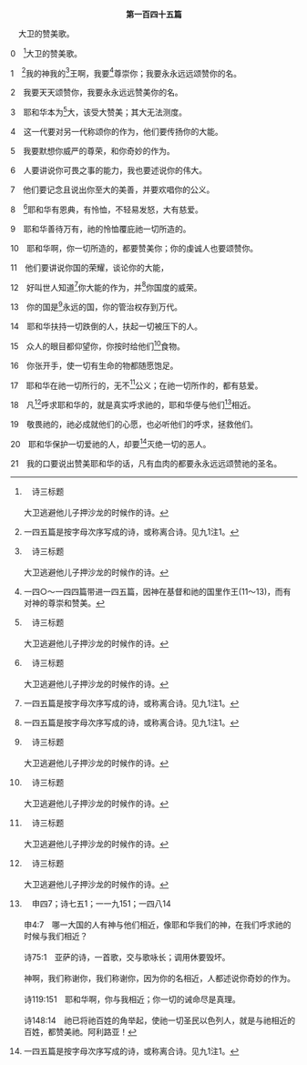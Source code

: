 <p style="text-align:center;font-weight:bold;">第一百四十五篇</p>

<a name="0">

<span id="spsm">　大卫的赞美歌。

0　[^a]大卫的赞美歌。

[^a]:　诗三标题<br><br>大卫逃避他儿子押沙龙的时候作的诗。

1　[^1]我的神我的[^a]王啊，我要[^2]尊崇你；我要永永远远颂赞你的名。

[^1]:一四五篇是按字母次序写成的诗，或称离合诗。见九1注1。

[^2]:一四○～一四四篇带进一四五篇，因神在基督和祂的国里作王(11～13)，而有对神的尊崇和赞美。

[^a]:　诗五2<br><br>诗5:2　我的王我的神啊，求你垂听我呼求的声音；因为我向你祷告。

2　我要天天颂赞你，我要永永远远赞美你的名。

3　耶和华本为[^a]大，该受大赞美；其大无法测度。

[^a]:　诗四八1；约壹四4<br><br>诗48:1　一首歌，可拉子孙的诗。<br><br>耶和华为大，在我们神的城中，在祂的圣山上，该大受赞美。<br><br>约壹4:4　孩子们，你们是出于神的，并且胜了他们；因为那在你们里面的，比那在世界上的更大。

4　这一代要对另一代称颂你的作为，他们要传扬你的大能。

5　我要默想你威严的尊荣，和你奇妙的作为。

6　人要讲说你可畏之事的能力，我也要述说你的伟大。

7　他们要记念且说出你至大的美善，并要欢唱你的公义。

8　[^a]耶和华有恩典，有怜恤，不轻易发怒，大有慈爱。

[^a]:　出三四6；民十四18；诗八六15<br><br>出34:6　耶和华在他面前经过，宣告说，耶和华，耶和华，是有怜恤、有恩典的神，不轻易发怒，并有丰盛的慈爱和信实；<br><br>民14:18　耶和华不轻易发怒，并有丰盛的慈爱，赦免罪孽和过犯；但祂绝不以有罪的为无罪，必追讨他的罪孽，自父及子，直到三四代。<br><br>诗86:15　但主啊，你是有怜恤有恩典的神，不轻易发怒，并有丰盛的慈爱和真实。

9　耶和华善待万有，祂的怜恤覆庇祂一切所造的。

10　耶和华啊，你一切所造的，都要赞美你；你的虔诚人也要颂赞你。

11　他们要讲说你国的荣耀，谈论你的大能，

12　好叫世人知道[^1]你大能的作为，并[^1]你国度的威荣。

[^1]:直译，祂。

13　你的国是[^a]永远的国，你的管治权存到万代。

[^a]:　但四3；七27<br><br>但4:3　祂的神迹何其伟大，祂的奇事何其有能！祂的国是永远的国，祂的权柄存到万代。<br><br>但7:27　国度、权柄和天下诸国的尊大，必赐给至高者的圣民；祂的国是永远的国，一切掌权的都必事奉祂，顺从祂。

14　耶和华扶持一切跌倒的人，扶起一切被压下的人。

15　众人的眼目都仰望你，你按时给他们[^a]食物。

[^a]:　诗一〇四27；一四六7<br><br>诗104:27　这一切都仰望你按时给它们食物。<br><br>诗146:7　祂为受欺压的伸冤，赐食物给饥饿的。耶和华释放被囚的；

16　你张开手，使一切有生命的物都随愿饱足。

17　耶和华在祂一切所行的，无不[^a]公义；在祂一切所作的，都有慈爱。

[^a]:　诗一一六5；但九14<br><br>诗116:5　耶和华有恩典，有公义；我们的神有怜恤。<br><br>但9:14　所以耶和华留意使这灾祸临到我们身上，因为耶和华我们的神在祂所行的事上，都是公义的；我们并没有听从祂的话。

18　凡[^a]呼求耶和华的，就是真实呼求祂的，耶和华便与他们[^b]相近。

[^a]:　罗十12<br><br>罗10:12　因为犹太人和希利尼人并没有分别，众人同有一位主，祂对一切呼求祂的人是丰富的。

[^b]:　申四7；诗七五1；一一九151；一四八14<br><br>申4:7　哪一大国的人有神与他们相近，像耶和华我们的神，在我们呼求祂的时候与我们相近？<br><br>诗75:1　亚萨的诗，一首歌，交与歌咏长；调用休要毁坏。<br><br>神啊，我们称谢你，我们称谢你，因为你的名相近，人都述说你奇妙的作为。<br><br>诗119:151　耶和华啊，你与我相近；你一切的诫命尽是真理。<br><br>诗148:14　祂已将祂百姓的角举起，使祂一切圣民以色列人，就是与祂相近的百姓，都赞美祂。阿利路亚！

19　敬畏祂的，祂必成就他们的心愿，也必听他们的呼求，拯救他们。

20　耶和华保护一切爱祂的人，却要[^1]灭绝一切的恶人。

[^1]:见三7注1。

21　我的口要说出赞美耶和华的话，凡有血肉的都要永永远远颂赞祂的圣名。
